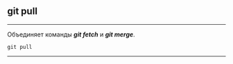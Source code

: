 ## **git pull**
---
Объединяет команды ***git fetch*** и ***git merge***.

```bash=
git pull
```

---

